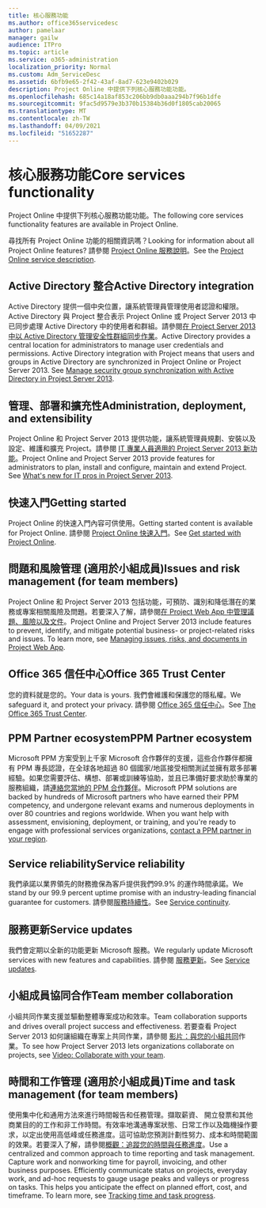 ```yaml
---
title: 核心服務功能
ms.author: office365servicedesc
author: pamelaar
manager: gailw
audience: ITPro
ms.topic: article
ms.service: o365-administration
localization_priority: Normal
ms.custom: Adm_ServiceDesc
ms.assetid: 6bfb9e65-2f42-43af-8ad7-623e9402b029
description: Project Online 中提供下列核心服務功能功能。
ms.openlocfilehash: 685c14a18af853c206bb9db0aaa294b7f96b1dfe
ms.sourcegitcommit: 9fac5d9579e3b370b15384b36d0f1805cab20065
ms.translationtype: MT
ms.contentlocale: zh-TW
ms.lasthandoff: 04/09/2021
ms.locfileid: "51652287"
---
```

# <a name="core-services-functionality"></a><span data-ttu-id="02072-103">核心服務功能</span><span class="sxs-lookup"><span data-stu-id="02072-103">Core services functionality</span></span>

<span data-ttu-id="02072-104">Project Online 中提供下列核心服務功能功能。</span><span class="sxs-lookup"><span data-stu-id="02072-104">The following core services functionality features are available in Project Online.</span></span>
  
<span data-ttu-id="02072-105">尋找所有 Project Online 功能的相關資訊嗎？</span><span class="sxs-lookup"><span data-stu-id="02072-105">Looking for information about all Project Online features?</span></span> <span data-ttu-id="02072-106">請參閱 [Project Online 服務說明](project-online-service-description.md)。</span><span class="sxs-lookup"><span data-stu-id="02072-106">See the [Project Online service description](project-online-service-description.md).</span></span>
  
## <a name="active-directory-integration"></a><span data-ttu-id="02072-107">Active Directory 整合</span><span class="sxs-lookup"><span data-stu-id="02072-107">Active Directory integration</span></span>

<span data-ttu-id="02072-p102">Active Directory 提供一個中央位置，讓系統管理員管理使用者認證和權限。Active Directory 與 Project 整合表示 Project Online 或 Project Server 2013 中已同步處理 Active Directory 中的使用者和群組。請參閱[在 Project Server 2013 中以 Active Directory 管理安全性群組同步作業](/project/manage-security-group-synchronization-with-active-directory-in-project-server)。</span><span class="sxs-lookup"><span data-stu-id="02072-p102">Active Directory provides a central location for administrators to manage user credentials and permissions. Active Directory integration with Project means that users and groups in Active Directory are synchronized in Project Online or Project Server 2013. See [Manage security group synchronization with Active Directory in Project Server 2013](/project/manage-security-group-synchronization-with-active-directory-in-project-server).</span></span>
  
## <a name="administration-deployment-and-extensibility"></a><span data-ttu-id="02072-111">管理、部署和擴充性</span><span class="sxs-lookup"><span data-stu-id="02072-111">Administration, deployment, and extensibility</span></span>

<span data-ttu-id="02072-p103">Project Online 和 Project Server 2013 提供功能，讓系統管理員規劃、安裝以及設定、維護和擴充 Project。請參閱 [IT 專業人員適用的 Project Server 2013 新功能](/project/what-s-new-for-it-pros-in-project-server-2016)。</span><span class="sxs-lookup"><span data-stu-id="02072-p103">Project Online and Project Server 2013 provide features for administrators to plan, install and configure, maintain and extend Project. See [What's new for IT pros in Project Server 2013](/project/what-s-new-for-it-pros-in-project-server-2016).</span></span>
  
## <a name="getting-started"></a><span data-ttu-id="02072-114">快速入門</span><span class="sxs-lookup"><span data-stu-id="02072-114">Getting started</span></span>

<span data-ttu-id="02072-115">Project Online 的快速入門內容可供使用。</span><span class="sxs-lookup"><span data-stu-id="02072-115">Getting started content is available for Project Online.</span></span> <span data-ttu-id="02072-116">請參閱 [Project Online 快速入門](https://support.office.com/article/E3E5F64F-ADA5-4F9D-A578-130B2D4E5F11)。</span><span class="sxs-lookup"><span data-stu-id="02072-116">See [Get started with Project Online](https://support.office.com/article/E3E5F64F-ADA5-4F9D-A578-130B2D4E5F11).</span></span>
  
## <a name="issues-and-risk-management-for-team-members"></a><span data-ttu-id="02072-117">問題和風險管理 (適用於小組成員)</span><span class="sxs-lookup"><span data-stu-id="02072-117">Issues and risk management (for team members)</span></span>

<span data-ttu-id="02072-p105">Project Online 和 Project Server 2013 包括功能，可預防、識別和降低潛在的業務或專案相關風險及問題。若要深入了解，請參閱[在 Project Web App 中管理議題、風險以及文件](/previous-versions/office/project-server-2010/hh767484(v=office.14))。</span><span class="sxs-lookup"><span data-stu-id="02072-p105">Project Online and Project Server 2013 include features to prevent, identify, and mitigate potential business- or project-related risks and issues. To learn more, see [Managing issues, risks, and documents in Project Web App](/previous-versions/office/project-server-2010/hh767484(v=office.14)).</span></span>
  
## <a name="office-365-trust-center"></a><span data-ttu-id="02072-120">Office 365 信任中心</span><span class="sxs-lookup"><span data-stu-id="02072-120">Office 365 Trust Center</span></span>

<span data-ttu-id="02072-121">您的資料就是您的。</span><span class="sxs-lookup"><span data-stu-id="02072-121">Your data is yours.</span></span> <span data-ttu-id="02072-122">我們會維護和保護您的隱私權。</span><span class="sxs-lookup"><span data-stu-id="02072-122">We safeguard it, and protect your privacy.</span></span> <span data-ttu-id="02072-123">請參閱 [Office 365 信任中心](https://go.microsoft.com/fwlink/?LinkId=402637)。</span><span class="sxs-lookup"><span data-stu-id="02072-123">See [The Office 365 Trust Center](https://go.microsoft.com/fwlink/?LinkId=402637).</span></span>
  
## <a name="ppm-partner-ecosystem"></a><span data-ttu-id="02072-124">PPM Partner ecosystem</span><span class="sxs-lookup"><span data-stu-id="02072-124">PPM Partner ecosystem</span></span>

<span data-ttu-id="02072-p107">Microsoft PPM 方案受到上千家 Microsoft 合作夥伴的支援，這些合作夥伴都擁有 PPM 專長認證，在全球各地超過 80 個國家/地區接受相關測試並擁有眾多部署經驗。如果您需要評估、構想、部署或訓練等協助，並且已準備好要求助於專業的服務組織，請[連絡您當地的 PPM 合作夥伴](https://go.microsoft.com/fwlink/p/?LinkId=272646)。</span><span class="sxs-lookup"><span data-stu-id="02072-p107">Microsoft PPM solutions are backed by hundreds of Microsoft partners who have earned their PPM competency, and undergone relevant exams and numerous deployments in over 80 countries and regions worldwide. When you want help with assessment, envisioning, deployment, or training, and you're ready to engage with professional services organizations, [contact a PPM partner in your region](https://go.microsoft.com/fwlink/p/?LinkId=272646).</span></span>
  
## <a name="service-reliability"></a><span data-ttu-id="02072-127">Service reliability</span><span class="sxs-lookup"><span data-stu-id="02072-127">Service reliability</span></span>

<span data-ttu-id="02072-128">我們承諾以業界領先的財務擔保為客戶提供我們99.9% 的運作時間承諾。</span><span class="sxs-lookup"><span data-stu-id="02072-128">We stand by our 99.9 percent uptime promise with an industry-leading financial guarantee for customers.</span></span> <span data-ttu-id="02072-129">請參閱[服務持續性](https://go.microsoft.com/fwlink/?LinkId=402653)。</span><span class="sxs-lookup"><span data-stu-id="02072-129">See [Service continuity](https://go.microsoft.com/fwlink/?LinkId=402653).</span></span>
  
## <a name="service-updates"></a><span data-ttu-id="02072-130">服務更新</span><span class="sxs-lookup"><span data-stu-id="02072-130">Service updates</span></span>

<span data-ttu-id="02072-131">我們會定期以全新的功能更新 Microsoft 服務。</span><span class="sxs-lookup"><span data-stu-id="02072-131">We regularly update Microsoft services with new features and capabilities.</span></span> <span data-ttu-id="02072-132">請參閱 [服務更新](../office-365-platform-service-description/service-updates.md)。</span><span class="sxs-lookup"><span data-stu-id="02072-132">See [Service updates](../office-365-platform-service-description/service-updates.md).</span></span>
  
## <a name="team-member-collaboration"></a><span data-ttu-id="02072-133">小組成員協同合作</span><span class="sxs-lookup"><span data-stu-id="02072-133">Team member collaboration</span></span>

<span data-ttu-id="02072-134">小組共同作業支援並驅動整體專案成功和效率。</span><span class="sxs-lookup"><span data-stu-id="02072-134">Team collaboration supports and drives overall project success and effectiveness.</span></span> <span data-ttu-id="02072-135">若要查看 Project Server 2013 如何讓組織在專案上共同作業，請參閱 [影片：與您的小組共同](https://go.microsoft.com/fwlink/?LinkId=402628)作業。</span><span class="sxs-lookup"><span data-stu-id="02072-135">To see how Project Server 2013 lets organizations collaborate on projects, see [Video: Collaborate with your team](https://go.microsoft.com/fwlink/?LinkId=402628).</span></span>
  
## <a name="time-and-task-management-for-team-members"></a><span data-ttu-id="02072-136">時間和工作管理 (適用於小組成員)</span><span class="sxs-lookup"><span data-stu-id="02072-136">Time and task management (for team members)</span></span>

<span data-ttu-id="02072-p111">使用集中化和通用方法來進行時間報告和任務管理。擷取薪資、 開立發票和其他商業目的的工作和非工作時間。有效率地溝通專案狀態、日常工作以及臨機操作要求，以定出使用高低峰或任務進度。這可協助您預測計劃性努力、成本和時間範圍的效果。若要深入了解，請參閱[概觀：追蹤您的時間與任務進度](https://go.microsoft.com/fwlink/p/?LinkId=271321)。</span><span class="sxs-lookup"><span data-stu-id="02072-p111">Use a centralized and common approach to time reporting and task management. Capture work and nonworking time for payroll, invoicing, and other business purposes. Efficiently communicate status on projects, everyday work, and ad-hoc requests to gauge usage peaks and valleys or progress on tasks. This helps you anticipate the effect on planned effort, cost, and timeframe. To learn more, see [Tracking time and task progress](https://go.microsoft.com/fwlink/p/?LinkId=271321).</span></span>
